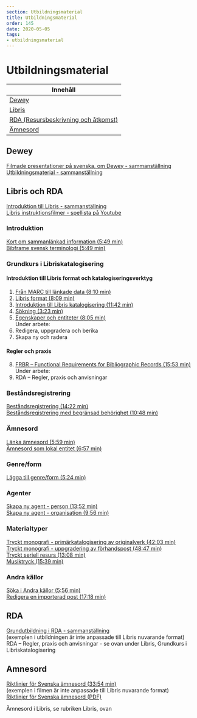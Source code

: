 ```yaml
---
section: Utbildningsmaterial
title: Utbildningsmaterial
order: 145
date: 2020-05-05
tags:
- utbildningsmaterial
--- 
```


# Utbildningsmaterial

| Innehåll | 
| ------ | 
| [Dewey](#dewey) | 
| [Libris](#libris)|
| [RDA (Resursbeskrivning och åtkomst)](#rda)|
| [Ämnesord](#amnesord) |

## Dewey
[Filmade presentationer på svenska, om Dewey - sammanställning](http://www.kb.se/katalogisering/Klassifikation/DDK/Om-DDK/Webbkurser/)  
[Utbildningsmaterial - sammanställning](http://www.kb.se/katalogisering/Klassifikation/DDK/Om-DDK/Utbildningsmaterial/)

## Libris och RDA
[Introduktion till Libris - sammanställning](https://www.kb.se/samverkan-och-utveckling/libris/katalogisering-i-libris/introduktion-till-libris.html)  
[Libris instruktionsfilmer - spellista på Youtube](https://www.youtube.com/playlist?list=PLZVkEICvA5-GRT2oJQmLgq_2Pksx6zYPy)

### Introduktion
[Kort om sammanlänkad information (5:49 min)](https://youtu.be/oSFWIAwu3bs)  
[Bibframe svensk terminologi (5:49 min)](https://youtu.be/LmhsXICZ0MQ)

### Grundkurs i Libriskatalogisering
#### Introduktion till Libris format och katalogiseringsverktyg
1. [Från MARC till länkade data (8:10 min)](https://youtu.be/iv-7UAgTQ1s) 
2. [Libris format (8:09 min)](https://youtu.be/5U2BM4LRtyo)
3. [Introduktion till Libris katalogisering (11:42 min)](https://youtu.be/2Fn9CwXJcy4)  
4. [Sökning (3:23 min)](https://youtu.be/zqB67F6raIQ)
5. [Egenskaper och entiteter (8:05 min)](https://youtu.be/HL01AEhkhYo)<br>
Under arbete:<br>
6. Redigera, uppgradera och berika<br>
7. Skapa ny och radera

#### Regler och praxis
8. [FRBR – Functional Requirements for Bibliographic Records (15:53 min)](https://youtu.be/ECgCXgR_yQk)<br>
Under arbete:<br>
9. RDA – Regler, praxis och anvisningar

### Beståndsregistrering
[Beståndsregistrering (14:22 min)](https://youtu.be/BO1pqLX9IkE)<br>
[Beståndsregistrering med begränsad behörighet (10:48 min)](https://youtu.be/LVzikX3q2y8)

### Ämnesord
[Länka ämnesord (5:59 min)](https://youtu.be/gh3ummapTe4)  
[Ämnesord som lokal entitet (6:57 min)](https://youtu.be/O02T9H6qz00)

### Genre/form
[Lägga till genre/form (5:24 min)](https://youtu.be/aAMzfkh_ycA)

### Agenter
[Skapa ny agent - person (13:52 min)](https://youtu.be/7BxTkPOvPxM)  
[Skapa ny agent - organisation (9:56 min)](https://youtu.be/9MzVriPQUA8)

### Materialtyper

[Tryckt monografi - primärkatalogisering av originalverk (42:03 min)](https://youtu.be/K_sYU0aMuc8)  
[Tryckt monografi - uppgradering av förhandspost (48:47 min)](https://youtu.be/_Xnwcz6DT6U)  
[Tryckt seriell resurs (13:08 min)](https://youtu.be/nqgPwM7kuSk)  
[Musiktryck (15:39 min)](https://youtu.be/BYWaD1E00O4)

### Andra källor
[Söka i Andra källor (5:56 min)](https://youtu.be/WGUBhzN3K_k)  
[Redigera en importerad post (17:18 min)](https://youtu.be/JyxIXBdUNy0)

## RDA
[Grundutbildning i RDA - sammanställning](http://www.kb.se/rdakatalogisering/RDA-redaktionen/Presentationer-och-informationsmaterial/)  
(exemplen i utbildningen är inte anpassade till Libris nuvarande format)<br>
RDA – Regler, praxis och anvisningar - se ovan under Libris, Grundkurs i Libriskatalogisering

## Amnesord
[Riktlinjer för Svenska ämnesord (33:54 min)](http://youtu.be/yqihZsHLWaQ)  
(exemplen i filmen är inte anpassade till Libris nuvarande format)  
[Riktlinjer för Svenska ämnesord (PDF)](http://www.kb.se/dokument/Verktygsladan/Svenska%20%C3%A4mnesord/Riktlinjer/Riktlinjer%20SAO%202019-03-15.pdf/)<br>

Ämnesord i Libris, se rubriken Libris, ovan

